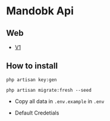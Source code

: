 # Mandobk Api

## Web

- [V1](https://documenter.getpostman.com/view/19177587/2s8ZDbXLjr)

## How to install

```console
php artisan key:gen
```

```console
php artisan migrate:fresh --seed
```

- Copy all data in `.env.example` in `.env`

- Default Credetials
